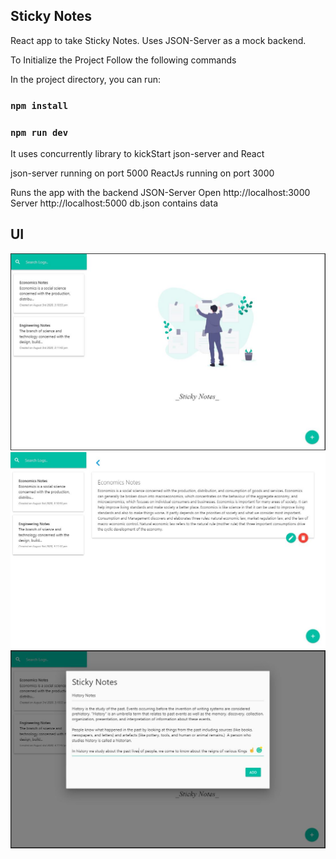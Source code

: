 ## Sticky Notes

React app to take Sticky Notes. Uses JSON-Server as a mock backend.

To Initialize the Project Follow the following commands

In the project directory, you can run:

### `npm install`

### `npm run dev`

It uses concurrently library to kickStart json-server and React

json-server running on port 5000
ReactJs running on port 3000

Runs the app with the backend JSON-Server
Open http://localhost:3000 Server http://localhost:5000 db.json contains data

## UI

<img src="src/image/stickynotes.JPG">

<img src="src/image/stickynotes2.JPG">

<img src="src/image/stickynotes3.JPG">

